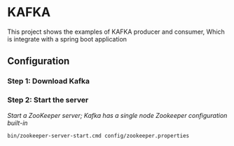 # KAFKA
This project shows the examples of KAFKA producer and consumer, Which is integrate with a spring boot application 
## Configuration
### Step 1: Download Kafka
### Step 2: Start the server
*Start a ZooKeeper server; Kafka has a single node Zookeeper configuration built-in*
 
`bin/zookeeper-server-start.cmd config/zookeeper.properties`
